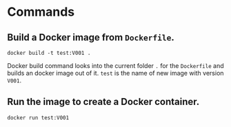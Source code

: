 # Commands
## Build a Docker image from `Dockerfile`.
```
docker build -t test:V001 .
```
Docker build command looks into the current folder `.` for the `Dockerfile` and builds an docker image out of it. `test` is the name of new image with version `V001`.

## Run the image to create a Docker container.
```
docker run test:V001
```
